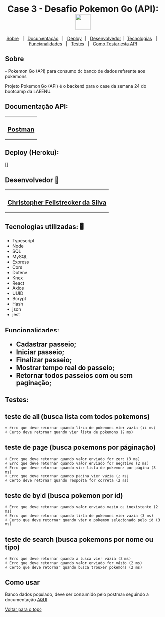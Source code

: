 <h1 align="center" id="top">Case 3 - Desafio Pokemon Go (API): <img src="https://www.pngplay.com/wp-content/uploads/11/Pikachu-Pokemon-Transparent-File.png" width="50"></h1>

<p align="center">
  <a href="#sobre">Sobre</a> &#xa0; | &#xa0; 
  <a href="#documentacao">Documentação</a> &#xa0; | &#xa0;
  <a href="#heroku">Deploy</a> &#xa0; | &#xa0;
  <a href="#desenvolvedor">Desenvolvedor</a> | &#xa0;
<a href="#tecnologias">Tecnologias</a> &#xa0; | &#xa0;
<a href="#funcionalidades">Funcionalidades</a> &#xa0; | &#xa0;
<a href="#testes">Testes</a> &#xa0; | &#xa0;
<a href="#comousar">Como Testar esta API</a>

</p>
<h2 id="sobre"> Sobre </h2>
- Pokemon Go (API) para consumo do banco de dados referente aos pokemons


 Projeto Pokemon Go (API) é o backend para o  case da semana 24 do bootcamp da LABENU. 

<h2 id="documentacao"> Documentação API: </h2>

<table>
  <tr>
  
  <td align="center"><a href="https://github.com/ChristpherFeilstrecker">
   <sub><h2>Postman</h2> </sub> 
       
</table>
 
 


<h2 id="heroku"> Deploy (Heroku): </h2>
[] 


<h2 id="desenvolvedor"> Desenvolvedor 🤖 </h2>

<table>
  <tr>
  <td align="center"><a href="https://github.com/ChristpherFeilstrecker">
   <sub><h2>Christopher Feilstrecker da Silva</h2> </sub> 
       
</table>


<h2 id="tecnologias"> Tecnologias utilizadas: 🖥️ </h2>

- Typescript
- Node
- SQL
- MySQL
- Express
- Cors
- Dotenv
- Knex
- React
- Axios
- UUID
- Bcrypt
- Hash
- json
- jest


<h2 id="funcionalidades"> Funcionalidades:

* Cadastrar passeio;
* Iniciar passeio;
* Finalizar passeio;
* Mostrar tempo real do passeio;
* Retornar todos passeios com ou sem paginação;

<h2 id="testes"> Testes:

## teste de all (busca lista com todos pokemons)
    √ Erro que deve retornar quando lista de pokemons vier vazia (11 ms)
    √ Certo deve retornar quando vier lista de pokemons (2 ms)
## teste de page (busca pokemons por páginação)
    √ Erro que deve retornar quando valor enviado for zero (3 ms)
    √ Erro que deve retornar quando valor enviado for negativo (2 ms)
    √ Erro que deve retornar quando vier lista de pokemons por página (3 ms)
    √ Erro que deve retornar quando página vier vázia (2 ms)
    √ Certo deve retornar quando resposta for correta (2 ms)
##  teste de byId (busca pokemon por id)
    √ Erro que deve retornar quando valor enviado vaziu ou inexistente (2 ms)
    √ Erro que deve retornar quando lista de pokemons vier vazia (3 ms)
    √ Certo que deve retornar quando vier o pokemon selecionado pelo id (3 ms)
##  teste de search (busca pokemons por nome ou tipo)
    √ Erro que deve retornar quando a busca vier vázia (3 ms)
    √ Erro que deve retornar quando valor enviado for vázio (2 ms)
    √ Certo que deve retornar quando busca trouxer pokemons (2 ms)


<h2 id="comousar"> Como usar </h2>

Banco dados populado, deve ser consumido pelo postman seguindo a documentação <a href="#documentacao">AQUI</a> 

<a href="#top">Voltar para o topo</a> 